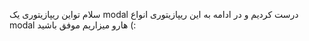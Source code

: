 سلام تواین ریپازیتوری یک modal درست کردیم و در ادامه به این ریپازیتوری انواع modal هارو میزاریم
موفق باشید (:
